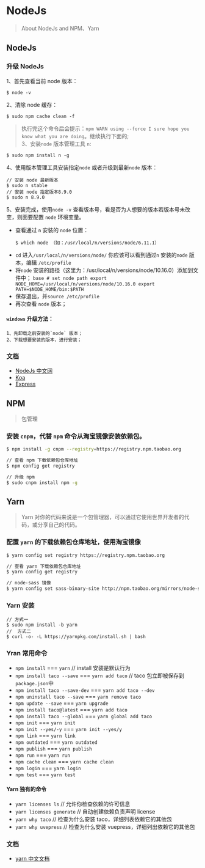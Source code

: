 # NodeJs
> About NodeJs and NPM、Yarn

## NodeJs
### 升级 NodeJs
1、首先查看当前 node 版本：
```base
$ node -v
````
2、清除 node 缓存：
```base
$ sudo npm cache clean -f
````
> 执行完这个命令后会提示：`npm WARN using --force I sure hope you know what you are doing`。继续执行下面的;  
3、安装`node` 版本管理工具 `n`:
```base
$ sudo npm install n -g
```
4、使用版本管理工具安装指定`node` 或者升级到最新`node` 版本：
```base
// 安装 node 最新版本
$ sudo n stable
// 安装 node 指定版本8.9.0
$ sudo n 8.9.0
```
5、安装完成，使用`node -v`
查看版本号，看是否为人想要的版本若版本号未改变，则面要配置 `node` 环境变量。
* 查看通过 `n` 安装的 `node`  位置：
	```base
	$ which node （如：/usr/local/n/versions/node/6.11.1）
	```
* `cd` 进入`/usr/local/n/versions/node/` 你应该可以看到通过`n` 安装的`node`
	  版本，编辑 `/etc/profile`
* 将`node` 安装的路径（这里为：/usr/local/n/versions/node/10.16.0）添加到文件中；
	  ```base
	  # set node path
	  export NODE_HOME=/usr/local/n/versions/node/10.16.0
	  export PATH=$NODE_HOME/bin:$PATH
	  ```
* 保存退出，并`source /etc/profile`
* 再次查看 `node`  版本；

#### `windows` 升级方法：
	1、先卸载之前安装的`node` 版本；
	2、下载想要安装的版本，进行安装；

### 文档
* [NodeJs 中文网](http://nodejs.cn/api/child_process.html)
* [Koa](https://koa.bootcss.com/)
* [Express](http://www.expressjs.com.cn/)

## NPM
> 包管理
### 安装 `cnpm`，代替 `npm` 命令从淘宝镜像安装依赖包。
```bash
$ npm install -g cnpm --registry=https://registry.npm.taobao.org

// 查看 npm 下载依赖包仓库地址
$ npm config get registry

// 升级 npm 
$ sudo cnpm install npm -g
```

## Yarn
> Yarn
> 对你的代码来说是一个包管理器，可以通过它使用世界开发者的代码，或分享自己的代码。
### 配置 `yarn` 的下载依赖包仓库地址，使用淘宝镜像
```bash
$ yarn config set registry https://registry.npm.taobao.org

// 查看 yarn 下载依赖包仓库地址
$ yarn config get registry

// node-sass 镜像
$ yarn config set sass-binary-site http://npm.taobao.org/mirrors/node-sass
```
### Yarn 安装
```base
// 方式一
$ sudo npm install -b yarn
//  方式二
$ curl -o- -L https://yarnpkg.com/install.sh | bash
```
### Yran 常用命令
* `npm install` === `yarn`		// install 安装是默认行为
* `npm install taco --save` === `yarn add taco`		// taco
  包立即被保存到`package.json`中
* `npm install taco --save-dev` === `yarn add taco --dev`
* `npm uninstall taco --save` === `yarn remove taco`
* `npm update --save` === `yarn upgrade`
* `npm install taco@latest` === `yarn add taco`
* `npm install taco --global` === `yarn global add taco`
* `npm init` === `yarn init`
* `npm init --yes/-y` === `yarn init --yes/y`
* `npm link` === `yarn link`
* `npm outdated` === `yarn outdated`
* `npm publish` === `yarn publish`
* `npm run` === `yarn run`
* `npm cache clean` === `yarn cache clean`
* `npm login` === `yarn login`
* `npm test` === `yarn test`
#### Yarn 独有的命令
* `yarn licenses ls`	// 允许你检查依赖的许可信息
* `yarn licenses generate`		// 自动创建依赖负责声明 license
* `yarn why taco`		// 检查为什么安装 taco，详细列表依赖它的其他包
* `yarn why uvepress`	// 检查为什么安装 vuepress，详细列出依赖它的其他包

### 文档
* [yarn 中文文档](https://yarnpkg.com/zh-Hans/docs)


